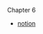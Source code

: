 Chapter 6
- [notion](https://www.notion.so/6-Metaclasses-and-Attributes-f34f9993989346348182b38edf1a415b)
